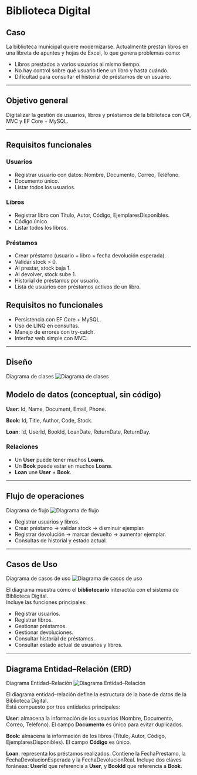 # Biblioteca Digital

## Caso

La biblioteca municipal quiere modernizarse. Actualmente prestan libros en una libreta de apuntes y hojas de Excel, lo que genera problemas como:

- Libros prestados a varios usuarios al mismo tiempo.  
- No hay control sobre qué usuario tiene un libro y hasta cuándo.  
- Dificultad para consultar el historial de préstamos de un usuario.  

---

## Objetivo general

Digitalizar la gestión de usuarios, libros y préstamos de la biblioteca con C#, MVC y EF Core + MySQL.

---

## Requisitos funcionales

### Usuarios

- Registrar usuario con datos: Nombre, Documento, Correo, Teléfono.  
- Documento único.  
- Listar todos los usuarios.

### Libros

- Registrar libro con Título, Autor, Código, EjemplaresDisponibles.  
- Código único.  
- Listar todos los libros.  

### Préstamos

- Crear préstamo (usuario + libro + fecha devolución esperada).  
- Validar stock > 0.  
- Al prestar, stock baja 1.  
- Al devolver, stock sube 1.  
- Historial de préstamos por usuario.  
- Lista de usuarios con préstamos activos de un libro.  

## Requisitos no funcionales

- Persistencia con EF Core + MySQL.  
- Uso de LINQ en consultas.  
- Manejo de errores con try-catch.  
- Interfaz web simple con MVC.

---

## Diseño

Diagrama de clases
![Diagrama de clases](docs/DiagramaDeClases.png)

## Modelo de datos (conceptual, sin código)

**User**: Id, Name, Document, Email, Phone.

**Book**: Id, Title, Author, Code, Stock.

**Loan**: Id, UserId, BookId, LoanDate, ReturnDate, ReturnDay.

### Relaciones

- Un **User** puede tener muchos **Loans**.  
- Un **Book** puede estar en muchos **Loans**.  
- **Loan** une **User** + **Book**.  

---

## Flujo de operaciones

Diagrama de flujo
![Diagrama de flujo](docs/DiagramaDeFlujo.png)

- Registrar usuarios y libros.  
- Crear préstamo → validar stock → disminuir ejemplar.  
- Registrar devolución → marcar devuelto → aumentar ejemplar.  
- Consultas de historial y estado actual.  

---

## Casos de Uso

Diagrama de casos de uso
![Diagrama de casos de uso](docs/DiagramaDeCasosDeUso.png)

El diagrama muestra cómo el **bibliotecario** interactúa con el sistema de Biblioteca Digital.  
Incluye las funciones principales:

- Registrar usuarios.  
- Registrar libros.  
- Gestionar préstamos.  
- Gestionar devoluciones.  
- Consultar historial de préstamos.  
- Consultar estado actual de usuarios y libros.  

---

## Diagrama Entidad–Relación (ERD)

Diagrama Entidad–Relación
![Diagrama Entidad–Relación](docs/DiagramaEntidadRelacion.png)

El diagrama entidad–relación define la estructura de la base de datos de la Biblioteca Digital.  
Está compuesto por tres entidades principales:

**User**: almacena la información de los usuarios (Nombre, Documento, Correo, Teléfono). El campo **Documento** es único para evitar duplicados.  

**Book**: almacena la información de los libros (Título, Autor, Código, EjemplaresDisponibles). El campo **Código** es único.  

**Loan**: representa los préstamos realizados. Contiene la FechaPrestamo, la FechaDevolucionEsperada y la FechaDevolucionReal. Incluye dos claves foráneas: **UserId** que referencia a **User**, y **BookId** que referencia a **Book**.
